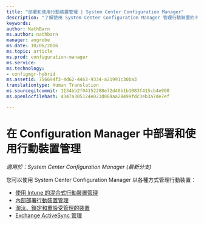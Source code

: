 ```yaml
---
title: "部署和使用行動裝置管理 | System Center Configuration Manager"
description: "了解使用 System Center Configuration Manager 管理行動裝置的不同方式。"
keywords: 
author: NathBarn
ms.author: nathbarn
manager: angrobe
ms.date: 10/06/2016
ms.topic: article
ms.prod: configuration-manager
ms.service: 
ms.technology:
- configmgr-hybrid
ms.assetid: 756694f3-4d62-4463-9334-a21991c30ba3
translationtype: Human Translation
ms.sourcegitcommit: 1134bb2f04152288e72d40b1b1083f415cb4e900
ms.openlocfilehash: 4347a305124e023d069aa28499fdc3eb3a7de7ef

---
```


# <a name="deploy-and-use-mobile-device-management-in-configuration-manager"></a>在 Configuration Manager 中部署和使用行動裝置管理

*適用於：System Center Configuration Manager (最新分支)*


您可以使用 System Center Configuration Manager 以各種方式管理行動裝置︰
- [使用 Intune 的混合式行動裝置管理](setup-hybrid-mdm.md)
- [內部部署行動裝置管理](enroll-devices-on-premises-mdm.md)
- [淘汰、鎖定和重設受管理的裝置](wipe-lock-reset-devices.md)
- [Exchange ActiveSync 管理](manage-mobile-devices-with-exchange-activesync.md)



<!--HONumber=Nov16_HO1-->


